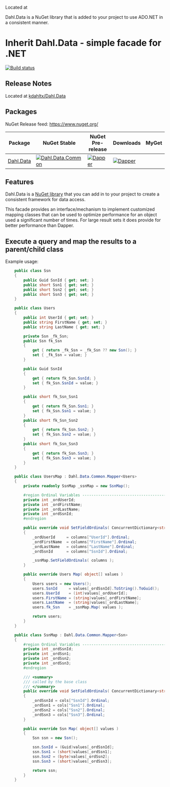Located at 

Dahl.Data is a NuGet library that is added to your project to use ADO.NET in
a consistent manner.

Inherit 
Dahl.Data - simple facade for .NET
========================================
[![Build status](https://ci.appveyor.com/api/projects/status/8rbgoxqio76ynj4h?svg=true)](https://ci.appveyor.com/project/StackExchange/dapper)

Release Notes
-------------
Located at [kdahltx/Dahl.Data](https://github.com/kdahltx/Data.Data)

Packages
--------

NuGet Release feed: https://www.nuget.org/

| Package | NuGet Stable | NuGet Pre-release | Downloads | MyGet |
| ------- | ------------ | ----------------- | --------- | ----- |
| [Dahl.Data](https://www.nuget.org/packages/Dahl.Data/) | [![Dahl.Data.Common](https://img.shields.io/nuget/Dahl.Data)](https://www.nuget.org/packages/Dahl.Data/) | [![Dapper](https://img.shields.io/nuget/vpre/Dapper.svg)](https://www.nuget.org/packages/Dahl.Data/) | [![Dapper](https://img.shields.io/nuget/dt/Dahl.Data.svg)](https://www.nuget.org/packages/Dahl.Data/) |


Features
--------
Dahl.Data is a [NuGet library](https://www.nuget.org/packages/Dahl.Data) that you can add in to your project to create a consistent framework for data access.

This facade provides an interface/mechanism to implement customized mapping classes that can be used to
optimize performance for an object used a significant number of times. For large result sets it does provide
for better performance than Dapper.






Execute a query and map the results to a parent/child class
------------------------------------------------------------
Example usage:
```csharp
    public class Ssn
    {
        public Guid SsnId { get; set; }
        public short Ssn1 { get; set; }
        public short Ssn2 { get; set; }
        public short Ssn3 { get; set; }
    }

    public class Users
    {
        public int UserId { get; set; }
        public string FirstName { get; set; }
        public string LastName { get; set; }

        private Ssn _fk_Ssn;
        public Ssn fk_Ssn
        {
            get { return _fk_Ssn = _fk_Ssn ?? new Ssn(); }
            set { _fk_Ssn = value; }
        }

        public Guid SsnId
        {
            get { return fk_Ssn.SsnId; }
            set { fk_Ssn.SsnId = value; }
        }

        public short fk_Ssn_Ssn1
        {
            get { return fk_Ssn.Ssn1; }
            set { fk_Ssn.Ssn1 = value; }
        }
        public short fk_Ssn_Ssn2
        {
            get { return fk_Ssn.Ssn2; }
            set { fk_Ssn.Ssn2 = value; }
        }
        public short fk_Ssn_Ssn3
        {
            get { return fk_Ssn.Ssn3; }
            set { fk_Ssn.Ssn3 = value; }
        }
    }

    public class UsersMap : Dahl.Data.Common.Mapper<Users>
    {
        private readonly SsnMap _ssnMap = new SsnMap();

        #region Ordinal Variables -----------------------------------------------------------------
        private int _ordUserId;
        private int _ordFirstName;
        private int _ordLastName;
        private int _ordSsnId;
        #endregion

        public override void SetFieldOrdinals( ConcurrentDictionary<string, IFieldInfo> columns )
        {
            _ordUserId     = columns["UserId"].Ordinal;
            _ordFirstName  = columns["FirstName"].Ordinal;
            _ordLastName   = columns["LastName"].Ordinal;
            _ordSsnId      = columns["SsnId"].Ordinal;

            _ssnMap.SetFieldOrdinals( columns );
        }

        public override Users Map( object[] values )
        {
            Users users = new Users();
            users.SsnId     = values[_ordSsnId].ToString().ToGuid();
            users.UserId    = (int)values[_ordUserId];
            users.FirstName = (string)values[_ordFirstName];
            users.LastName  = (string)values[_ordLastName];
            users.fk_Ssn    = _ssnMap.Map( values );

            return users;
        }
    }

    public class SsnMap : Dahl.Data.Common.Mapper<Ssn>
    {
        #region Ordinal Variables -----------------------------------------------------------------
        private int _ordSsnId;
        private int _ordSsn1;
        private int _ordSsn2;
        private int _ordSsn3;
        #endregion

        /// <summary>
        /// called by the base class
        /// </summary>
        public override void SetFieldOrdinals( ConcurrentDictionary<string, Common.IFieldInfo> cols )
        {
            _ordSsnId = cols["SsnId"].Ordinal;
            _ordSsn1 = cols["Ssn1"].Ordinal;
            _ordSsn2 = cols["Ssn2"].Ordinal;
            _ordSsn3 = cols["Ssn3"].Ordinal;
        }

        public override Ssn Map( object[] values )
        {
            Ssn ssn = new Ssn();

            ssn.SsnId = (Guid)values[_ordSsnId];
            ssn.Ssn1 = (short)values[_ordSsn1];
            ssn.Ssn2 = (byte)values[_ordSsn2];
            ssn.Ssn3 = (short)values[_ordSsn3];

            return ssn;
        }
    }

```

